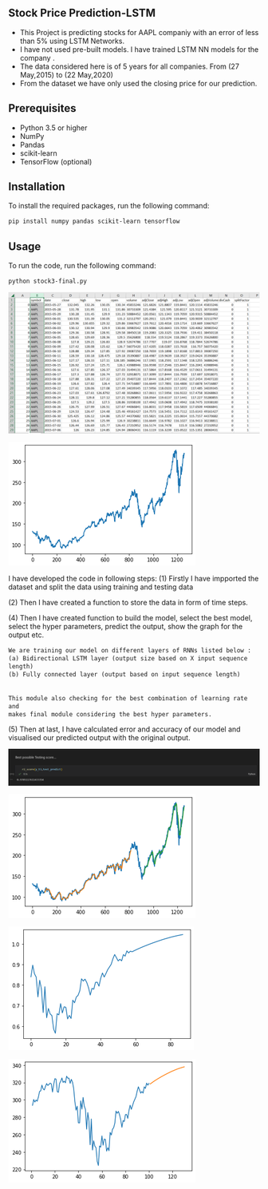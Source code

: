 ## Stock Price Prediction-LSTM

- This Project is predicting stocks for AAPL companiy with an error of less than 5% using LSTM Networks.
- I have not used pre-built models. I have trained LSTM NN models for the company .
- The data considered here is of 5 years for all companies. From (27 May,2015) to (22 May,2020)
- From the dataset we have only used the closing price for our prediction.

## Prerequisites
- Python 3.5 or higher
- NumPy
- Pandas
- scikit-learn
- TensorFlow (optional)

## Installation

To install the required packages, run the following command:

```sh
pip install numpy pandas scikit-learn tensorflow
```

## Usage

To run the code, run the following command:
```sh
python stock3-final.py
```


![Dataset](images/dataset1.png)

![Closing Prices](images/dataset.png)

I have developed the code in following steps:
(1) Firstly I have impported the dataset and split the data using training and testing data

(2) Then I have created a function to store the data in form of time steps.

(4) Then I have created function to 
	build the model, select the best model, select the hyper parameters, predict the output,
	show the graph for the output etc.
	

 	We are training our model on different layers of RNNs listed below : 
	(a) Bidirectional LSTM layer (output size based on X input sequence length)
    (b) Fully connected layer (output based on input sequence length)
   	

    This module also checking for the best combination of learning rate and 
    makes final module considering the best hyper parameters.


(5) Then at last, I have calculated error and accuracy of our model and visualised our predicted output with the original output.

![Accuracy](images/accuracy.png)

![Final output](images/final.png)

![Stock Predictions](images/result.png)

![Stock Predictions](images/predicted.png)
